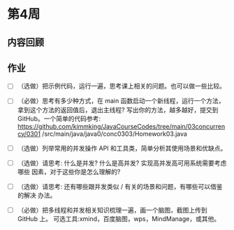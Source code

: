 # 第4周

## 内容回顾


## 作业
- [ ] （选做）把示例代码，运行一遍，思考课上相关的问题。也可以做一些比较。
- [ ] （必做）思考有多少种方式，在 main 函数启动一个新线程，运行一个方法，拿到这个方法的返回值后，退出主线程? 写出你的方法，越多越好，提交到 GitHub。一个简单的代码参考:  https://github.com/kimmking/JavaCourseCodes/tree/main/03concurrency/0301 /src/main/java/java0/conc0303/Homework03.java
- [ ] （选做）列举常用的并发操作 API 和工具类，简单分析其使用场景和优缺点。
- [ ] （选做）请思考: 什么是并发? 什么是高并发? 实现高并发高可用系统需要考虑哪些 因素，对于这些你是怎么理解的?
- [ ] （选做）请思考: 还有哪些跟并发类似 / 有关的场景和问题，有哪些可以借鉴的解决 办法。
- [ ] （必做）把多线程和并发相关知识梳理一遍，画一个脑图，截图上传到 GitHub 上。 可选工具:xmind，百度脑图，wps，MindManage，或其他。

